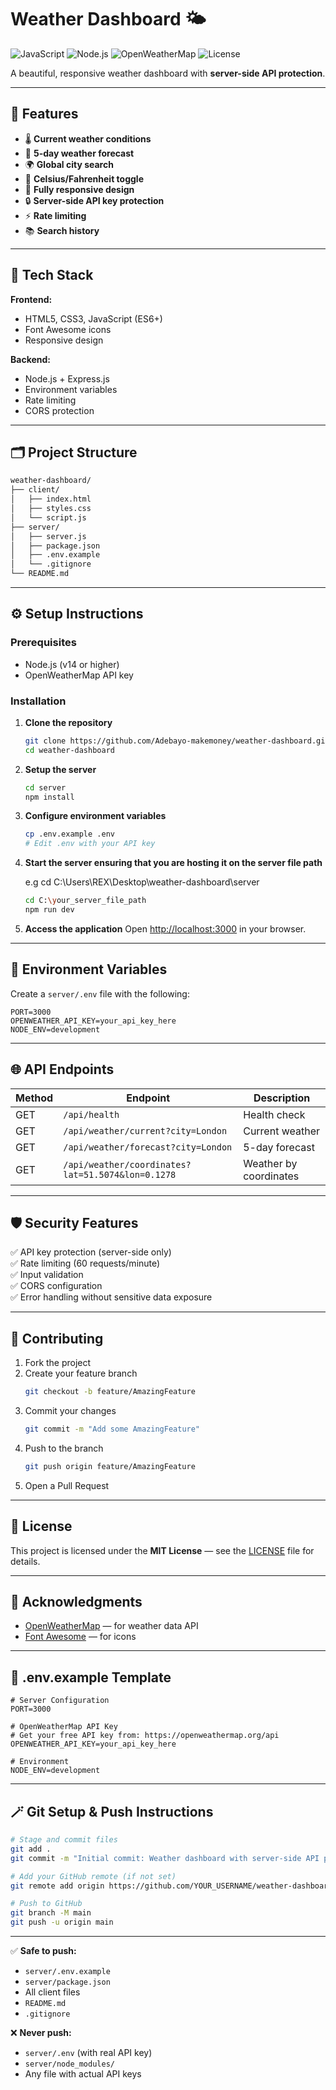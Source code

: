 # Weather Dashboard 🌤️

![JavaScript](https://img.shields.io/badge/JavaScript-ES6+-yellow)
![Node.js](https://img.shields.io/badge/Node.js-Express-green)
![OpenWeatherMap](https://img.shields.io/badge/API-OpenWeatherMap-blue)
![License](https://img.shields.io/badge/License-MIT-lightgrey)

A beautiful, responsive weather dashboard with **server-side API protection**.

---

## 🚀 Features

- 🌡️ **Current weather conditions**
- 📅 **5-day weather forecast**
- 🌍 **Global city search**
- 🔄 **Celsius/Fahrenheit toggle**
- 📱 **Fully responsive design**
- 🔒 **Server-side API key protection**
- ⚡ **Rate limiting**
- 📚 **Search history**

---

## 🧩 Tech Stack

**Frontend:**
- HTML5, CSS3, JavaScript (ES6+)
- Font Awesome icons
- Responsive design

**Backend:**
- Node.js + Express.js
- Environment variables
- Rate limiting
- CORS protection

---

## 🗂️ Project Structure

```bash
weather-dashboard/
├── client/
│   ├── index.html
│   ├── styles.css
│   └── script.js
├── server/
│   ├── server.js
│   ├── package.json
│   ├── .env.example
│   └── .gitignore
└── README.md
```

---

## ⚙️ Setup Instructions

### Prerequisites

- Node.js (v14 or higher)
- OpenWeatherMap API key

### Installation

1. **Clone the repository**
   ```bash
   git clone https://github.com/Adebayo-makemoney/weather-dashboard.git
   cd weather-dashboard
   ```

2. **Setup the server**
   ```bash
   cd server
   npm install
   ```

3. **Configure environment variables**
   ```bash
   cp .env.example .env
   # Edit .env with your API key
   ```

4. **Start the server ensuring that you are hosting it on the server file path**

   e.g cd C:\Users\REX\Desktop\weather-dashboard\server

   ```bash
   cd C:\your_server_file_path
   npm run dev
   ```

5. **Access the application**
   Open [http://localhost:3000](http://localhost:3000) in your browser.

---

## 🔑 Environment Variables

Create a `server/.env` file with the following:

```env
PORT=3000
OPENWEATHER_API_KEY=your_api_key_here
NODE_ENV=development
```

---

## 🌐 API Endpoints

| Method | Endpoint | Description |
|--------|-----------|-------------|
| GET | `/api/health` | Health check |
| GET | `/api/weather/current?city=London` | Current weather |
| GET | `/api/weather/forecast?city=London` | 5-day forecast |
| GET | `/api/weather/coordinates?lat=51.5074&lon=0.1278` | Weather by coordinates |

---

## 🛡️ Security Features

✅ API key protection (server-side only)  
✅ Rate limiting (60 requests/minute)  
✅ Input validation  
✅ CORS configuration  
✅ Error handling without sensitive data exposure  

---

## 🤝 Contributing

1. Fork the project  
2. Create your feature branch  
   ```bash
   git checkout -b feature/AmazingFeature
   ```
3. Commit your changes  
   ```bash
   git commit -m "Add some AmazingFeature"
   ```
4. Push to the branch  
   ```bash
   git push origin feature/AmazingFeature
   ```
5. Open a Pull Request

---

## 📄 License

This project is licensed under the **MIT License** — see the [LICENSE](LICENSE) file for details.

---

## 🙏 Acknowledgments

- [OpenWeatherMap](https://openweathermap.org/api) — for weather data API  
- [Font Awesome](https://fontawesome.com/) — for icons

---

## 🧰 .env.example Template

```env
# Server Configuration
PORT=3000

# OpenWeatherMap API Key
# Get your free API key from: https://openweathermap.org/api
OPENWEATHER_API_KEY=your_api_key_here

# Environment
NODE_ENV=development
```

---

## 🪄 Git Setup & Push Instructions

```bash
# Stage and commit files
git add .
git commit -m "Initial commit: Weather dashboard with server-side API protection"

# Add your GitHub remote (if not set)
git remote add origin https://github.com/YOUR_USERNAME/weather-dashboard.git

# Push to GitHub
git branch -M main
git push -u origin main
```

---

✅ **Safe to push:**  
- `server/.env.example`  
- `server/package.json`  
- All client files  
- `README.md`  
- `.gitignore`  

❌ **Never push:**  
- `server/.env` (with real API key)  
- `server/node_modules/`  
- Any file with actual API keys  
